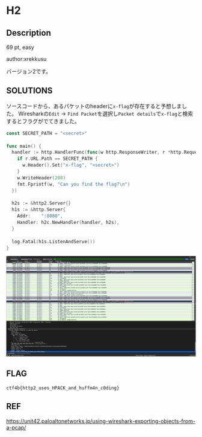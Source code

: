 # H2

## Description

69 pt, easy

author:xrekkusu

バージョン2です。

## SOLUTIONS

ソースコードから、あるパケットのheaderに`x-flag`が存在すると予想しました。
Wiresharkの`Edit` -> `Find Packet`を選択し`Packet details`で`x-flag`と検索するとフラグがでてきました。


```go
const SECRET_PATH = "<secret>"

func main() {
  handler := http.HandlerFunc(func(w http.ResponseWriter, r *http.Request) {
    if r.URL.Path == SECRET_PATH {
      w.Header().Set("x-flag", "<secret>")
    }
    w.WriteHeader(200)
    fmt.Fprintf(w, "Can you find the flag?\n")
  })

  h2s := &http2.Server{}
  h1s := &http.Server{
    Addr:    ":8080",
    Handler: h2c.NewHandler(handler, h2s),
  }

  log.Fatal(h1s.ListenAndServe())
}
```

![x-flag](./image.png)


## FLAG

```
ctf4b{http2_uses_HPACK_and_huffm4n_c0ding}
```

## REF

https://unit42.paloaltonetworks.jp/using-wireshark-exporting-objects-from-a-pcap/
